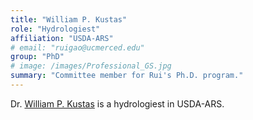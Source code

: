 ```yaml
---
title: "William P. Kustas"
role: "Hydrologiest"
affiliation: "USDA-ARS"
# email: "ruigao@ucmerced.edu"
group: "PhD"
# image: /images/Professional_GS.jpg
summary: "Committee member for Rui's Ph.D. program."
---
```


Dr. [William P. Kustas](https://www.ars.usda.gov/northeast-area/beltsville-md-barc/beltsville-agricultural-research-center/hydrology-and-remote-sensing-laboratory/people/william-kustas/) is a hydrologiest in USDA-ARS.
